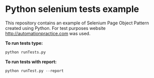 # Python selenium tests example

This repository contains an example of Selenium Page Object Pattern created using Python.
For test purposes website http://automationpractice.com was used.

**To run tests type:**

```python
python runTests.py
```
**To run tests with report:**

```python
python runTest.py --report
```
